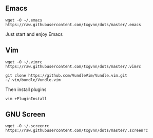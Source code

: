 ## Emacs

```
wget -O ~/.emacs https://raw.githubusercontent.com/txgvnn/dots/master/.emacs
```

Just start and enjoy Emacs

## Vim
```
wget -O ~/.vimrc https://raw.githubusercontent.com/txgvnn/dots/master/.vimrc
```
```
git clone https://github.com/VundleVim/Vundle.vim.git ~/.vim/bundle/Vundle.vim
```

Then install plugins

```
vim +PluginInstall
```

## GNU Screen

```
wget -O ~/.screenrc https://raw.githubusercontent.com/txgvnn/dots/master/.screenrc
```
